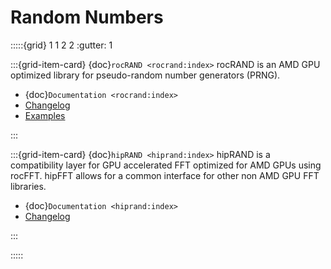 # Random Numbers

:::::{grid} 1 1 2 2
:gutter: 1

:::{grid-item-card} {doc}`rocRAND <rocrand:index>`
rocRAND is an AMD GPU optimized library for pseudo-random number generators (PRNG).

- {doc}`Documentation <rocrand:index>`
- [Changelog](https://github.com/ROCmSoftwarePlatform/rocRAND/blob/develop/CHANGELOG.md)
- [Examples](https://github.com/amd/rocm-examples/tree/develop/Libraries/rocRAND)

:::

:::{grid-item-card} {doc}`hipRAND <hiprand:index>`
hipRAND is a compatibility layer for GPU accelerated FFT optimized for AMD GPUs
using rocFFT. hipFFT allows for a common interface for other non AMD GPU
FFT libraries.

- {doc}`Documentation <hiprand:index>`
- [Changelog](https://github.com/ROCmSoftwarePlatform/hipRAND/blob/develop/CHANGELOG.md)

:::

:::::
